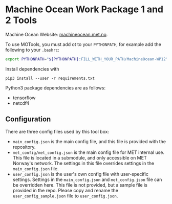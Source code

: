 # Machine Ocean Work Package 1 and 2 Tools

Machine Ocean Website: [machineocean.met.no](https://machineocean.met.no/).

To use MOTools, you must add ot to your `PYTHONPATH`, for example add the following to your `.bashrc`:

```bash
export PYTHONPATH="${PYTHONPATH}:FILL_WITH_YOUR_PATH/MachineOcean-WP12"
```

Install dependencies with

```
pip3 install --user -r requirements.txt
```

Python3 package dependencies are as follows:

* tensorflow
* netcdf4

## Configuration

There are three config files used by this tool box:

* `main_config.json` is the main config file, and this file is provided with the repository.
* `met_config/met_config.json` is the main config file for MET internal use.
  This file is located in a submodule, and only accessible on MET Norway's network.
  The settings in this file overrides settings in the `main_config.json` file.
* `user_config.json` is the user's own config file with user-specific settings.
  Settings in the `main_config.json` and `met_config.json` file can be overridden here.
  This file is not provided, but a sample file is provided in the repo.
  Please copy and rename the `user_config_sample.json` file to `user_config.json`.
